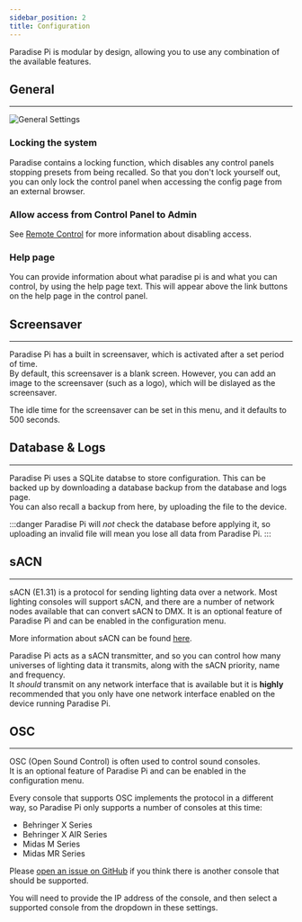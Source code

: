 ```yaml
---
sidebar_position: 2
title: Configuration
---
```


Paradise Pi is modular by design, allowing you to use any combination of the available features.

## General
---
![General Settings](@site/static/img/tutorial/admin/admin-config-general.png)

### Locking the system
Paradise contains a locking function, which disables any control panels stopping presets from being recalled. 
So that you don't lock yourself out, you can only lock the control panel when accessing the config page from an external browser.

### Allow access from Control Panel to Admin
See [Remote Control](../control/remote#setup-menu-is-disabled-on-the-device) for more information about disabling access.

### Help page
You can provide information about what paradise pi is and what you can control, by using the help page text. This will appear above the link buttons on the help page in the control panel.

## Screensaver
---
Paradise Pi has a built in screensaver, which is activated after a set period of time.  
By default, this screensaver is a blank screen. However, you can add an image to the screensaver (such as a logo), which will be dislayed as the screensaver.

The idle time for the screensaver can be set in this menu, and it defaults to 500 seconds.

## Database & Logs
---
Paradise Pi uses a SQLite databse to store configuration. This can be backed up by downloading a database backup from the database and logs page.  
You can also recall a backup from here, by uploading the file to the device. 

:::danger
Paradise Pi will _not_ check the database before applying it, so uploading an invalid file will mean you lose all data from Paradise Pi.
:::

## sACN
---
sACN (E1.31) is a protocol for sending lighting data over a network. Most lighting consoles will support sACN, and there are a number of network nodes available that can convert sACN to DMX.
It is an optional feature of Paradise Pi and can be enabled in the configuration menu.

More information about sACN can be found [here](https://en.wikipedia.org/wiki/E1.31).

Paradise Pi acts as a sACN transmitter, and so you can control how many universes of lighting data it transmits, along with the sACN priority, name and frequency.  
It _should_ transmit on any network interface that is available but it is **highly** recommended that you only have one network interface enabled on the device running Paradise Pi.


## OSC
---
OSC (Open Sound Control) is often used to control sound consoles.  
It is an optional feature of Paradise Pi and can be enabled in the configuration menu.

Every console that supports OSC implements the protocol in a different way, so Paradise Pi only supports a number of consoles at this time:
- Behringer X Series
- Behringer X AIR Series
- Midas M Series
- Midas MR Series

Please [open an issue on GitHub](https://github.com/Paradise-Pi/ParadisePi/issues/new) if you think there is another console that should be supported.

You will need to provide the IP address of the console, and then select a supported console from the dropdown in these settings.
